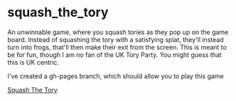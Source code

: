 # squash_the_tory

An unwinnable game, where you squash tories as they pop up on the game board. 
Instead of squashing the tory with a satisfying splat, they'll instead turn into frogs, 
that'll then make their exit from the screen.  This is meant to be for fun, though I am no fan of the UK Tory Party.
You might guess that this is UK centric.

I've created a gh-pages branch, which should allow you to play this game

[Squash The Tory](https://terrasea.github.io/squash_the_tory/)